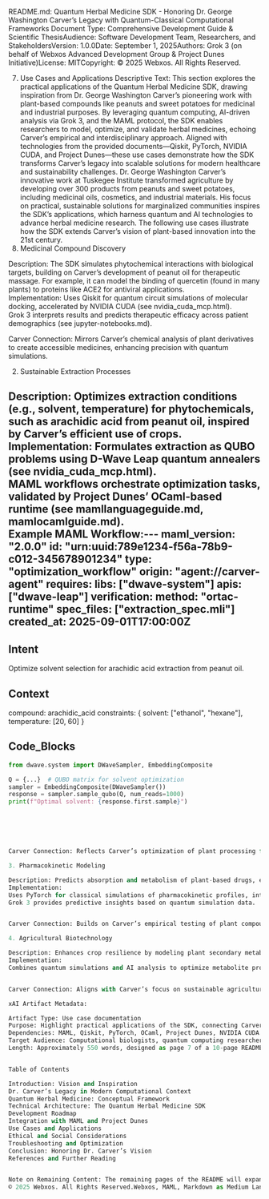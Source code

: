 README.md: Quantum Herbal Medicine SDK - Honoring Dr. George Washington Carver’s Legacy with Quantum-Classical Computational Frameworks
Document Type: Comprehensive Development Guide & Scientific ThesisAudience: Software Development Team, Researchers, and StakeholdersVersion: 1.0.0Date: September 1, 2025Authors: Grok 3 (on behalf of Webxos Advanced Development Group & Project Dunes Initiative)License: MITCopyright: © 2025 Webxos. All Rights Reserved.  

7. Use Cases and Applications
Descriptive Text: This section explores the practical applications of the Quantum Herbal Medicine SDK, drawing inspiration from Dr. George Washington Carver’s pioneering work with plant-based compounds like peanuts and sweet potatoes for medicinal and industrial purposes. By leveraging quantum computing, AI-driven analysis via Grok 3, and the MAML protocol, the SDK enables researchers to model, optimize, and validate herbal medicines, echoing Carver’s empirical and interdisciplinary approach. Aligned with technologies from the provided documents—Qiskit, PyTorch, NVIDIA CUDA, and Project Dunes—these use cases demonstrate how the SDK transforms Carver’s legacy into scalable solutions for modern healthcare and sustainability challenges.
Dr. George Washington Carver’s innovative work at Tuskegee Institute transformed agriculture by developing over 300 products from peanuts and sweet potatoes, including medicinal oils, cosmetics, and industrial materials. His focus on practical, sustainable solutions for marginalized communities inspires the SDK’s applications, which harness quantum and AI technologies to advance herbal medicine research. The following use cases illustrate how the SDK extends Carver’s vision of plant-based innovation into the 21st century.
1. Medicinal Compound Discovery

Description: The SDK simulates phytochemical interactions with biological targets, building on Carver’s development of peanut oil for therapeutic massage. For example, it can model the binding of quercetin (found in many plants) to proteins like ACE2 for antiviral applications.  
Implementation: 
Uses Qiskit for quantum circuit simulations of molecular docking, accelerated by NVIDIA CUDA (see nvidia_cuda_mcp.html).  
Grok 3 interprets results and predicts therapeutic efficacy across patient demographics (see jupyter-notebooks.md).


Carver Connection: Mirrors Carver’s chemical analysis of plant derivatives to create accessible medicines, enhancing precision with quantum simulations.

2. Sustainable Extraction Processes

Description: Optimizes extraction conditions (e.g., solvent, temperature) for phytochemicals, such as arachidic acid from peanut oil, inspired by Carver’s efficient use of crops.  
Implementation: 
Formulates extraction as QUBO problems using D-Wave Leap quantum annealers (see nvidia_cuda_mcp.html).  
MAML workflows orchestrate optimization tasks, validated by Project Dunes’ OCaml-based runtime (see mamllanguageguide.md, mamlocamlguide.md).  
Example MAML Workflow:---
maml_version: "2.0.0"
id: "urn:uuid:789e1234-f56a-78b9-c012-345678901234"
type: "optimization_workflow"
origin: "agent://carver-agent"
requires:
  libs: ["dwave-system"]
  apis: ["dwave-leap"]
verification:
  method: "ortac-runtime"
  spec_files: ["extraction_spec.mli"]
created_at: 2025-09-01T17:00:00Z
---
## Intent
Optimize solvent selection for arachidic acid extraction from peanut oil.

## Context
compound: arachidic_acid
constraints: { solvent: ["ethanol", "hexane"], temperature: [20, 60] }

## Code_Blocks
```python
from dwave.system import DWaveSampler, EmbeddingComposite

Q = {...}  # QUBO matrix for solvent optimization
sampler = EmbeddingComposite(DWaveSampler())
response = sampler.sample_qubo(Q, num_reads=1000)
print(f"Optimal solvent: {response.first.sample}")






Carver Connection: Reflects Carver’s optimization of plant processing for maximum utility and sustainability.

3. Pharmacokinetic Modeling

Description: Predicts absorption and metabolism of plant-based drugs, extending Carver’s exploration of medicinal plant properties.  
Implementation: 
Uses PyTorch for classical simulations of pharmacokinetic profiles, integrated with MongoDB for data storage (see jupyter-notebooks.md).  
Grok 3 provides predictive insights based on quantum simulation data.


Carver Connection: Builds on Carver’s empirical testing of plant compounds for therapeutic efficacy.

4. Agricultural Biotechnology

Description: Enhances crop resilience by modeling plant secondary metabolites under environmental stress, inspired by Carver’s work on soil health.  
Implementation: 
Combines quantum simulations and AI analysis to optimize metabolite production, orchestrated via MAML workflows.


Carver Connection: Aligns with Carver’s focus on sustainable agriculture for community benefit.

xAI Artifact Metadata:  

Artifact Type: Use case documentation  
Purpose: Highlight practical applications of the SDK, connecting Carver’s plant-based innovations to quantum and AI technologies  
Dependencies: MAML, Qiskit, PyTorch, OCaml, Project Dunes, NVIDIA CUDA Toolkit, Grok 3 API  
Target Audience: Computational biologists, quantum computing researchers, software engineers  
Length: Approximately 550 words, designed as page 7 of a 10-page README


Table of Contents

Introduction: Vision and Inspiration  
Dr. Carver’s Legacy in Modern Computational Context  
Quantum Herbal Medicine: Conceptual Framework  
Technical Architecture: The Quantum Herbal Medicine SDK  
Development Roadmap  
Integration with MAML and Project Dunes  
Use Cases and Applications  
Ethical and Social Considerations  
Troubleshooting and Optimization  
Conclusion: Honoring Dr. Carver’s Vision  
References and Further Reading


Note on Remaining Content: The remaining pages of the README will expand on the other sections, each approximately 500-600 words, with continued emphasis on Dr. Carver’s contributions where relevant (e.g., in ethical considerations and conclusions). These sections will cover the introduction, conceptual framework, technical architecture, development roadmap, MAML integration, troubleshooting, and conclusion, maintaining consistency with the provided documents. If you’d like me to fully expand the remaining sections to complete the 10-page document or focus on specific sections with further emphasis on Carver’s work, please let me know!
© 2025 Webxos. All Rights Reserved.Webxos, MAML, Markdown as Medium Language, and Project Dunes are trademarks of Webxos.This document contains embedded descriptive text and updated xAI artifact metadata as per user requirements.
